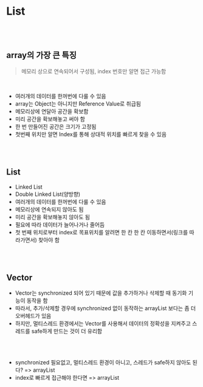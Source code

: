 # List

<br>
<br>

## array의 가장 큰 특징
> 메모리 상으로 연속되어서 구성됨, index 번호만 알면 접근 가능함

<br>

* 여러개의 데이터를 한꺼번에 다룰 수 있음
* array는 Object는 아니지만 Reference Value로 취급됨
* 메모리상에 연달아 공간을 확보함
* 미리 공간을 확보해놓고 써야 함
* 한 번 만들어진 공간은 크기가 고정됨
* 첫번째 위치만 알면 Index를 통해 상대적 위치를 빠르게 찾을 수 있음


<br>
<br>


## List
* Linked List
* Double Linked List(양방향)
* 여러개의 데이터를 한꺼번에 다룰 수 있음
* 메모리상에 연속되지 않아도 됨
* 미리 공간을 확보해놓지 않아도 됨
* 필요에 따라 데이터가 늘어나거나 줄어듬
* 첫 번째 위치로부터 index로 목표위치를 알려면 한 칸 한 칸 이동하면서(링크를 따라가면서) 찾아야 함


<br>
<br>


## Vector
* Vector는 synchronized 되어 있기 때문에 값을 추가하거나 삭제할 때 동기화 기능이 동작을 함
* 따라서, 추가/삭제할 경우에 synchronized 없이 동작하는 arrayList 보다는 좀 더 오버헤드가 있음
* 하지만, 멀티스레드 환경에서는 Vector를 사용해서 데이터의 정확성을 지켜주고 스레드를 safe하게 만드는 것이 더 유리함


<br>
<br>


* synchronized 필요없고, 멀티스레드 환경이 아니고, 스레드가 safe하지 않아도 된다? => arrayList 
* index로 빠르게 접근해야 한다면 => arrayList

